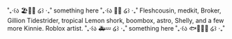  ˚₊‧꒰ა 🏖️🍋🦈 ໒꒱ ‧₊˚ 
 something here
 ˚₊‧꒰ა 📜🥩 ໒꒱ ‧₊˚ Fleshcousin, medkit, Broker, Gillion Tidestrider, tropical Lemon shork, boombox, astro, Shelly, and a few more Kinnie. Roblox artist.
 ˚₊‧꒰ა 🚑💤 ໒꒱ ‧₊˚
something here
  ˚₊‧꒰ა 🐟👑🏴‍☠️ ໒꒱ ‧₊˚  
<!---
FleshCousin/FleshCousin is a ✨ special ✨ repository because its `README.md` (this file) appears on your GitHub profile.
You can click the Preview link to take a look at your changes.
--->
